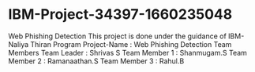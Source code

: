 # IBM-Project-34397-1660235048
Web Phishing Detection
This project is done under the guidance of IBM-Naliya Thiran Program
Project-Name : Web Phishing Detection
Team Members
Team Leader : Shrivas S
Team Member 1 : Shanmugam.S
Team Member 2 : Ramanaathan.S
Team Member 3 : Rahul.B
